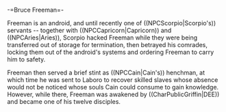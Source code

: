 -=Bruce Freeman=-

Freeman is an android, and until recently one of ((NPCScorpio|Scorpio's)) servants -- together with ((NPCCapricorn|Capricorn)) and ((NPCAries|Aries)), Scorpio hacked Freeman while they were being transferred out of storage for termination, then betrayed his comrades, locking them out of the android's systems and ordering Freeman to carry him to safety.

Freeman then served a brief stint as ((NPCCain|Cain's)) henchman, at which time he was sent to Laboro to recover skilled slaves whose absence would not be noticed whose souls Cain could consume to gain knowledge. However, while there, Freeman was awakened by ((CharPublicGriffin|DEE)) and became one of his twelve disciples.
